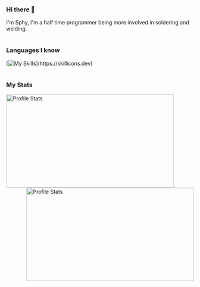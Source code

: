 ### Hi there 👋

<p> I'm Sphy, I'm a half time programmer being more involved in soldering and welding.</p>

#


### Languages I know
[![My Skills](https://skillicons.dev/icons?i=java,js,html,css,cpp,py,)](https://skillicons.dev)


#

### My Stats
<div>
  <img align="left" src="https://github-readme-stats.vercel.app/api?username=Sphy35&show_icons=true&theme=nightowl" alt="Profile Stats" width=450px height=250px>
  <img align="right" src="https://github-readme-stats.vercel.app/api/top-langs/?username=Sphy35&layout=compact&theme=nightowl" alt="Profile Stats" width=450px height=250px>
</div>
